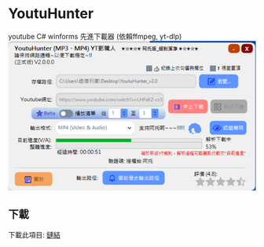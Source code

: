 # YoutuHunter
youtube C# winforms 先進下載器 (依賴ffmpeg, yt-dlp)
![sh](ScreenShot/screen.png)

## 下載
下載此項目: [鏈結](https://github.com/s104425108/YoutuHunter/releases/download/v2.0.0.0/YoutuHunter_v2.0.zip)
